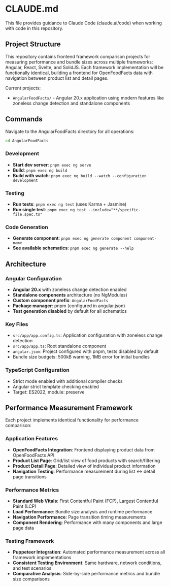 # CLAUDE.md

This file provides guidance to Claude Code (claude.ai/code) when working with code in this repository.

## Project Structure

This repository contains frontend framework comparison projects for measuring performance and bundle sizes across multiple frameworks: Angular, React, Svelte, and SolidJS. Each framework implementation will be functionally identical, building a frontend for OpenFoodFacts data with navigation between product list and detail pages.

Current projects:
- `AngularFoodFacts/` - Angular 20.x application using modern features like zoneless change detection and standalone components

## Commands

Navigate to the AngularFoodFacts directory for all operations:
```bash
cd AngularFoodFacts
```

### Development
- **Start dev server**: `pnpm exec ng serve`
- **Build**: `pnpm exec ng build`
- **Build with watch**: `pnpm exec ng build --watch --configuration development`

### Testing  
- **Run tests**: `pnpm exec ng test` (uses Karma + Jasmine)
- **Run single test**: `pnpm exec ng test --include="**/specific-file.spec.ts"`

### Code Generation
- **Generate component**: `pnpm exec ng generate component component-name`
- **See available schematics**: `pnpm exec ng generate --help`

## Architecture

### Angular Configuration
- **Angular 20.x** with zoneless change detection enabled
- **Standalone components** architecture (no NgModules)
- **Custom component prefix**: `AngularFoodFacts`
- **Package manager**: pnpm (configured in angular.json)
- **Test generation disabled** by default for all schematics

### Key Files
- `src/app/app.config.ts`: Application configuration with zoneless change detection
- `src/app/app.ts`: Root standalone component 
- `angular.json`: Project configured with pnpm, tests disabled by default
- Bundle size budgets: 500kB warning, 1MB error for initial bundles

### TypeScript Configuration
- Strict mode enabled with additional compiler checks
- Angular strict template checking enabled
- Target: ES2022, module: preserve

## Performance Measurement Framework

Each project implements identical functionality for performance comparison:

### Application Features
- **OpenFoodFacts Integration**: Frontend displaying product data from OpenFoodFacts API
- **Product List Page**: Grid/list view of food products with search/filtering
- **Product Detail Page**: Detailed view of individual product information
- **Navigation Testing**: Performance measurement during list ↔ detail page transitions

### Performance Metrics
- **Standard Web Vitals**: First Contentful Paint (FCP), Largest Contentful Paint (LCP)
- **Load Performance**: Bundle size analysis and runtime performance
- **Navigation Performance**: Page transition timing measurements
- **Component Rendering**: Performance with many components and large page data

### Testing Framework
- **Puppeteer Integration**: Automated performance measurement across all framework implementations
- **Consistent Testing Environment**: Same hardware, network conditions, and test scenarios
- **Comparative Analysis**: Side-by-side performance metrics and bundle size comparisons